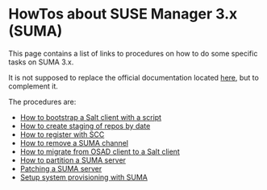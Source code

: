 # HowTos about SUSE Manager 3.x (SUMA)
This page contains a list of links to procedures on how to do some specific
tasks on SUMA 3.x.

It is not supposed to replace the official documentation located
[here](https://www.suse.com/documentation/suse-manager-3/), but to complement
it.

The procedures are:

- [How to bootstrap a Salt client with a script](suma_bootstrap_salt_client_with_script.md)
- [How to create staging of repos by
  date](suma_create_staging_of_repos_by_date.md)
- [How to register with SCC](suma_how_to_register_with_scc.md)
- [How to remove a SUMA channel](suma_how_to_remove_a_channel.md)
- [How to migrate from OSAD client to a Salt client](suma_migrate_from_osad_to_salt_client.md)
- [How to partition a SUMA server](suma_partitioning.md)
- [Patching a SUMA server](suma_patch_suse_manager.md)
- [Setup system provisioning with SUMA](suma_setup_for_system_provisioning.md)

